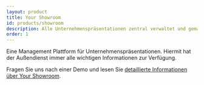 ```yaml
---
layout: product
title: Your Showroom
id: products/showroom
description: Alle Unternehmenspräsentationen zentral verwaltet und gemanaged.
order: 1
---
```


Eine Management Plattform für Unternehmenspräsentationen. Hiermit hat der Außendienst immer alle wichtigen Informationen zur Verfügung.

Fragen Sie uns nach einer Demo und lesen Sie [detaillierte Informationen über Your Showroom](http://www.your-showroom.com).
